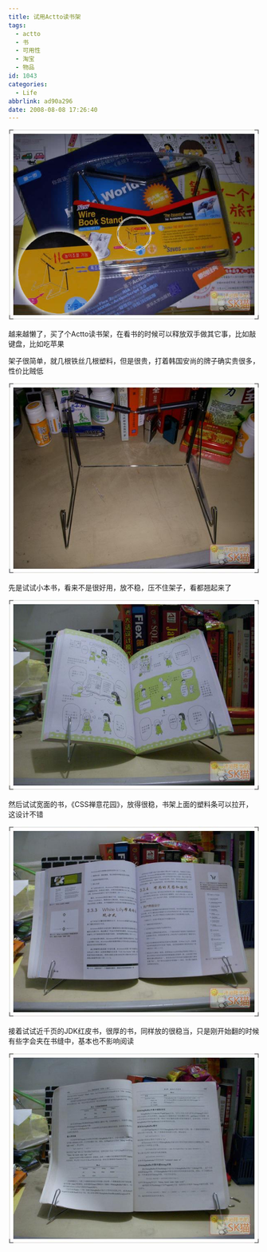```yaml
---
title: 试用Actto读书架
tags:
  - actto
  - 书
  - 可用性
  - 淘宝
  - 物品
id: 1043
categories:
  - Life
abbrlink: ad90a296
date: 2008-08-08 17:26:40
---
```


![](/images/2008/08/08_200808081731220800_6514.jpg)

越来越懒了，买了个Actto读书架，在看书的时候可以释放双手做其它事，比如敲键盘，比如吃苹果

架子很简单，就几根铁丝几根塑料，但是很贵，打着韩国安尚的牌子确实贵很多，性价比贼低

![](/images/2008/08/08_200808081731326567_6515.jpg)

先是试试小本书，看来不是很好用，放不稳，压不住架子，看都翘起来了

![](/images/2008/08/08_200808081731401732_6516.jpg)

然后试试宽面的书，《CSS禅意花园》，放得很稳，书架上面的塑料条可以拉开，这设计不错

![](/images/2008/08/08_200808081731454662_6517.jpg)

接着试试近千页的JDK红皮书，很厚的书，同样放的很稳当，只是刚开始翻的时候有些字会夹在书缝中，基本也不影响阅读

![](/images/2008/08/08_200808081731514851_6518.jpg)